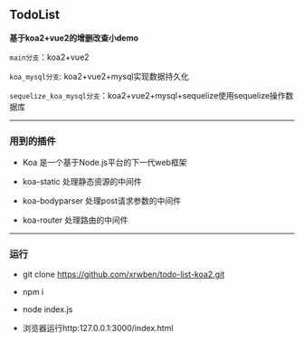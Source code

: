 ## TodoList

**基于koa2+vue2的增删改查小demo**

`main分支`：koa2+vue2

`koa_mysql分支`: koa2+vue2+mysql实现数据持久化

`sequelize_koa_mysql分支`：koa2+vue2+mysql+sequelize使用sequelize操作数据库

---

### 用到的插件

- Koa 是一个基于Node.js平台的下一代web框架

- koa-static 处理静态资源的中间件

- koa-bodyparser 处理post请求参数的中间件

- koa-router 处理路由的中间件

----

### 运行

- git clone https://github.com/xrwben/todo-list-koa2.git

- npm i

- node index.js

- 浏览器运行http:127.0.0.1:3000/index.html